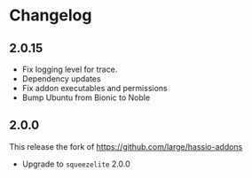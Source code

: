 # Changelog

## 2.0.15

- Fix logging level for trace.
- Dependency updates
- Fix addon executables and permissions
- Bump Ubuntu from Bionic to Noble


## 2.0.0

This release the fork of https://github.com/large/hassio-addons
- Upgrade to `squeezelite` 2.0.0

